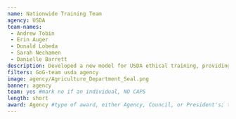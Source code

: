 ```yaml
---
name: Nationwide Training Team
agency: USDA
team-names:
 - Andrew Tobin
 - Erin Auger
 - Donald Lobeda
 - Sarah Nechamen
 - Danielle Barrett
description: Developed a new model for USDA ethical training, providing timely in-person training to USDA employees across the country on the most pressing and evolving ethics questions and issues. In the first year of this initiative, USDA’s Office of Ethics staff conducted over 117 group training sessions and created new "Ethics One-Pagers" for easier access to ethics guidelines.
filters: GoG-team usda agency
image: agency/Agriculture_Department_Seal.png
banner: agency
team: yes #mark no if an individual, NO CAPS
length: short
award: Agency #type of award, either Agency, Council, or President's; this is case sensitive so make sure to match the options listed exactly. This section generates the format of the card
---
```

